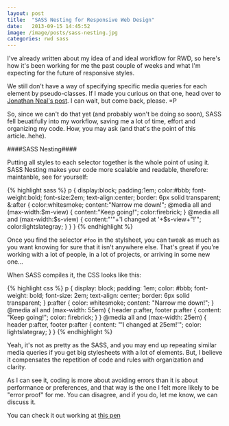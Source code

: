 ```yaml
---
layout: post
title:  "SASS Nesting for Responsive Web Design"
date:   2013-09-15 14:45:52
image: /image/posts/sass-nesting.jpg
categories: rwd sass
---
```

I've already written about my idea of and ideal workflow for RWD, so here's how it's been working for me the past couple of weeks and what I'm expecting for the future of responsive styles.

We still don't have a way of specifying specific media queries for each element by pseudo-classes. If I made you curious on that one, head over to [Jonathan Neal's post](http://www.jonathantneal.com/blog/thoughts-on-media-queries-for-elements/). I can wait, but come back, please. =P

So, since we can't do that yet (and probably won't be doing so soon), SASS fell beuatifully into my workflow, saving me a lot of time, effort and organizing my code. How, you may ask (and that's the point of this article..hehe).

####SASS Nesting####

Putting all styles to each selector together is the whole point of using it. SASS Nesting makes your code more scalable and readable, therefore: maintanble, see for yourself:

<!--- sass nesting code sample -->
{% highlight sass %}
p {
	display:block;
	padding:1em;
	color:#bbb;
	font-weight:bold;
	font-size:2em;
	text-align:center;
	border: 6px solid transparent;
  &:after {
    color:whitesmoke;
		content:"Narrow me down!";
    @media all and (max-width:$m-view) {
      content:"Keep going!";
      color:firebrick;
    }
    @media all and (max-width:$s-view) {
	    content:"'"+'I changed at '+$s-view+"!'";
      color:lightslategray;
    }
  }
}
{% endhighlight %}

Once you find the selector ``#foo`` in the stylsheet, you can tweak as much as you want knowing for sure that it isn't anywhere else. That's great if you're working with a lot of people, in a lot of projects, or arriving in some new one...

When SASS compiles it, the CSS looks like this:

<!-- css compiled sample -->
{% highlight css %}
p {
  display: block;
  padding: 1em;
  color: #bbb;
  font-weight: bold;
  font-size: 2em;
  text-align: center;
  border: 6px solid transparent;
}
p:after {
  color: whitesmoke;
  content: "Narrow me down!";
}
@media all and (max-width: 55em) {
  header p:after, footer p:after {
    content: "Keep going!";
    color: firebrick;
  }
}
@media all and (max-width: 25em) {
  header p:after, footer p:after {
    content: "'I changed at 25em!'";
    color: lightslategray;
  }
}
{% endhighlight %}

Yeah, it's not as pretty as the SASS, and you may end up repeating similar media queries if you get big stylesheets with a lot of elements. But, I believe it compensates the repetition of code and rules with organization and clarity.

As I can see it, coding is more about avoiding errors than it is about performance or preferences, and that way is the one I felt more likely to be "error proof" for me. You can disagree, and if you do, let me know, we can discuss it.

You can check it out working at [this pen](http://codepen.io/atilafassina/pen/AIeaj)
